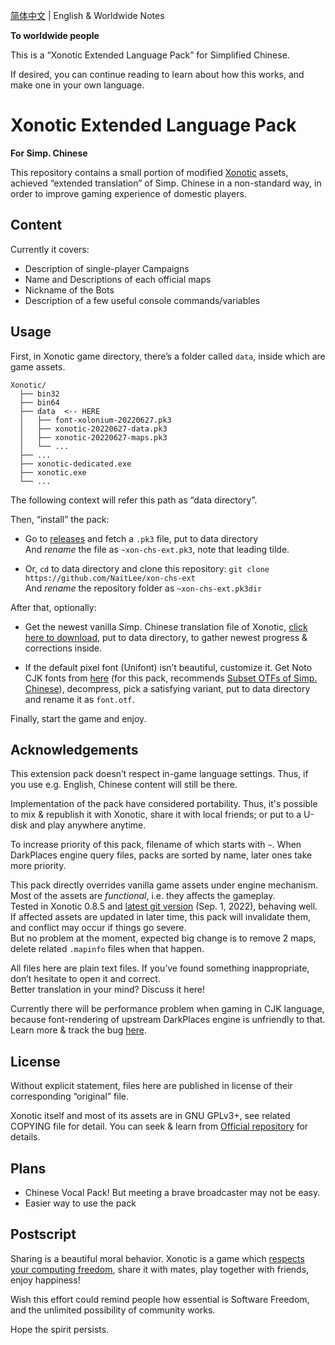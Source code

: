 [简体中文](./README.md) | English & Worldwide Notes

**To worldwide people**

This is a “Xonotic Extended Language Pack” for Simplified Chinese.

If desired, you can continue reading to learn about how this works, and make one in your own language.

# Xonotic Extended Language Pack

**For Simp. Chinese**

This repository contains a small portion of modified [Xonotic](https://xonotic.org/) assets, achieved “extended translation” of Simp. Chinese in a non-standard way, in order to improve gaming experience of domestic players.

## Content

Currently it covers:

- Description of single-player Campaigns
- Name and Descriptions of each official maps
- Nickname of the Bots
- Description of a few useful console commands/variables

## Usage

First, in Xonotic game directory, there’s a folder called `data`, inside which are game assets.

```
Xonotic/
  ├── bin32
  ├── bin64
  ├── data  <-- HERE
  │   ├── font-xolonium-20220627.pk3
  │   ├── xonotic-20220627-data.pk3
  │   ├── xonotic-20220627-maps.pk3
  │   └── ...
  ├── ...
  ├── xonotic-dedicated.exe
  ├── xonotic.exe
  └── ...
```

The following context will refer this path as “data directory”.
<br />

Then, “install” the pack:

- Go to [releases](https://github.com/NaitLee/xon-chs-ext/releases) and fetch a `.pk3` file, put to data directory  
  And *rename* the file as `~xon-chs-ext.pk3`, note that leading tilde.

- Or, `cd` to data directory and clone this repository: `git clone https://github.com/NaitLee/xon-chs-ext`  
  And *rename* the repository folder as `~xon-chs-ext.pk3dir`

After that, optionally:

- Get the newest vanilla Simp. Chinese translation file of Xonotic, [click here to download](https://gitlab.com/xonotic/xonotic-data.pk3dir/-/raw/master/common.zh_CN.po?inline=false), put to data directory, to gather newest progress & corrections inside.

- If the default pixel font (Unifont) isn’t beautiful, customize it. Get Noto CJK fonts from [here](https://github.com/googlefonts/noto-cjk/releases) (for this pack, recommends [Subset OTFs of Simp. Chinese](https://github.com/googlefonts/noto-cjk/releases/download/Sans2.004/18_NotoSansSC.zip)), decompress, pick a satisfying variant, put to data directory and rename it as `font.otf`.

Finally, start the game and enjoy.

## Acknowledgements

This extension pack doesn’t respect in-game language settings. Thus, if you use e.g. English, Chinese content will still be there.

Implementation of the pack have considered portability. Thus, it's possible to mix & republish it with Xonotic, share it with local friends; or put to a U-disk and play anywhere anytime.

To increase priority of this pack, filename of which starts with `~`. When DarkPlaces engine query files, packs are sorted by name, later ones take more priority.

This pack directly overrides vanilla game assets under engine mechanism. Most of the assets are *functional*, i.e. they affects the gameplay.  
Tested in Xonotic 0.8.5 and [latest git version](https://gitlab.com/xonotic/xonotic/-/wikis/Repository_Access) (Sep. 1, 2022), behaving well.  
If affected assets are updated in later time, this pack will invalidate them, and conflict may occur if things go severe.  
But no problem at the moment, expected big change is to remove 2 maps, delete related `.mapinfo` files when that happen.

All files here are plain text files. If you’ve found something inappropriate, don’t hesitate to open it and correct.  
Better translation in your mind? Discuss it here!

Currently there will be performance problem when gaming in CJK language, because font-rendering of upstream DarkPlaces engine is unfriendly to that.  
Learn more & track the bug [here](https://github.com/DarkPlacesEngine/darkplaces/issues/49).

## License

Without explicit statement, files here are published in license of their corresponding “original” file.

Xonotic itself and most of its assets are in GNU GPLv3+, see related COPYING file for detail. You can seek & learn from [Official repository](https://gitlab.com/xonotic/) for details.

## Plans

- Chinese Vocal Pack! But meeting a brave broadcaster may not be easy.
- Easier way to use the pack

## Postscript

Sharing is a beautiful moral behavior. Xonotic is a game which [respects your computing freedom](https://www.gnu.org/philosophy/free-sw.html), share it with mates, play together with friends, enjoy happiness!

Wish this effort could remind people how essential is Software Freedom, and the unlimited possibility of community works.

Hope the spirit persists.
